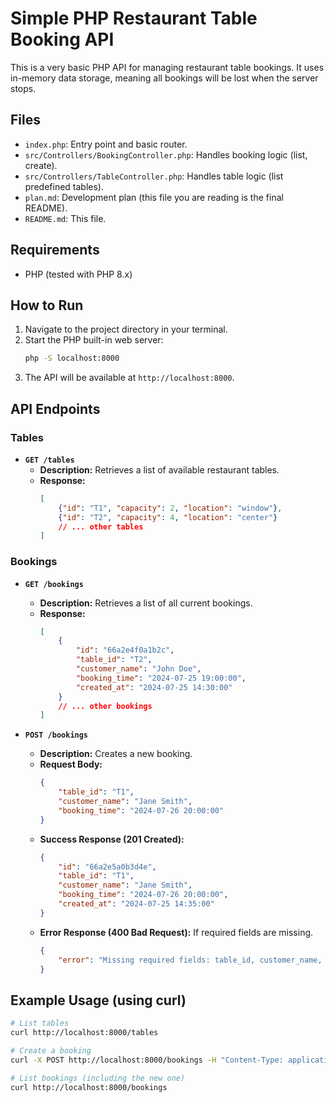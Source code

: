 # Simple PHP Restaurant Table Booking API

This is a very basic PHP API for managing restaurant table bookings. It uses in-memory data storage, meaning all bookings will be lost when the server stops.

## Files

- `index.php`: Entry point and basic router.
- `src/Controllers/BookingController.php`: Handles booking logic (list, create).
- `src/Controllers/TableController.php`: Handles table logic (list predefined tables).
- `plan.md`: Development plan (this file you are reading is the final README).
- `README.md`: This file.

## Requirements

- PHP (tested with PHP 8.x)

## How to Run

1.  Navigate to the project directory in your terminal.
2.  Start the PHP built-in web server:
    ```bash
    php -S localhost:8000
    ```
3.  The API will be available at `http://localhost:8000`.

## API Endpoints

### Tables

- **`GET /tables`**
  - **Description:** Retrieves a list of available restaurant tables.
  - **Response:**
    ```json
    [
        {"id": "T1", "capacity": 2, "location": "window"},
        {"id": "T2", "capacity": 4, "location": "center"}
        // ... other tables
    ]
    ```

### Bookings

- **`GET /bookings`**
  - **Description:** Retrieves a list of all current bookings.
  - **Response:**
    ```json
    [
        {
            "id": "66a2e4f0a1b2c",
            "table_id": "T2",
            "customer_name": "John Doe",
            "booking_time": "2024-07-25 19:00:00",
            "created_at": "2024-07-25 14:30:00"
        }
        // ... other bookings
    ]
    ```

- **`POST /bookings`**
  - **Description:** Creates a new booking.
  - **Request Body:**
    ```json
    {
        "table_id": "T1",
        "customer_name": "Jane Smith",
        "booking_time": "2024-07-26 20:00:00"
    }
    ```
  - **Success Response (201 Created):**
    ```json
    {
        "id": "66a2e5a0b3d4e",
        "table_id": "T1",
        "customer_name": "Jane Smith",
        "booking_time": "2024-07-26 20:00:00",
        "created_at": "2024-07-25 14:35:00"
    }
    ```
  - **Error Response (400 Bad Request):** If required fields are missing.
    ```json
    {
        "error": "Missing required fields: table_id, customer_name, booking_time"
    }
    ```

## Example Usage (using curl)

```bash
# List tables
curl http://localhost:8000/tables

# Create a booking
curl -X POST http://localhost:8000/bookings -H "Content-Type: application/json" -d '{"table_id":"T3", "customer_name":"Alice", "booking_time":"2024-08-01 18:30:00"}'

# List bookings (including the new one)
curl http://localhost:8000/bookings
``` 
